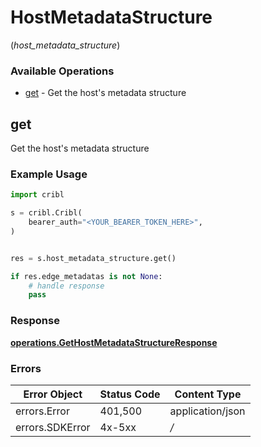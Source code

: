 # HostMetadataStructure
(*host_metadata_structure*)

### Available Operations

* [get](#get) - Get the host's metadata structure

## get

Get the host's metadata structure

### Example Usage

```python
import cribl

s = cribl.Cribl(
    bearer_auth="<YOUR_BEARER_TOKEN_HERE>",
)


res = s.host_metadata_structure.get()

if res.edge_metadatas is not None:
    # handle response
    pass

```


### Response

**[operations.GetHostMetadataStructureResponse](../../models/operations/gethostmetadatastructureresponse.md)**
### Errors

| Error Object     | Status Code      | Content Type     |
| ---------------- | ---------------- | ---------------- |
| errors.Error     | 401,500          | application/json |
| errors.SDKError  | 4x-5xx           | */*              |
